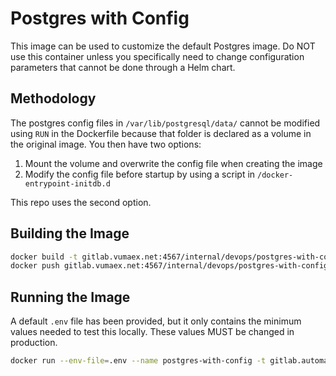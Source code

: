 # Postgres with Config

This image can be used to customize the default Postgres image. Do NOT use this
container unless you specifically need to change configuration parameters that
cannot be done through a Helm chart.

## Methodology

The postgres config files in `/var/lib/postgresql/data/` cannot be modified using
`RUN` in the Dockerfile because that folder is declared as a volume in the
original image. You then have two options:

1. Mount the volume and overwrite the config file when creating the image
2. Modify the config file before startup by using a script in `/docker-entrypoint-initdb.d`

This repo uses the second option.

## Building the Image

```bash
docker build -t gitlab.vumaex.net:4567/internal/devops/postgres-with-config:0.1.0 .
docker push gitlab.vumaex.net:4567/internal/devops/postgres-with-config:0.1.0
```

## Running the Image

A default `.env` file has been provided, but it only contains the minimum values
needed to test this locally. These values MUST be changed in production.

```bash
docker run --env-file=.env --name postgres-with-config -t gitlab.automationexchange.co.za:4567/internal/devops/postgres-with-config:0.1.0
```